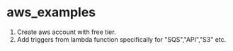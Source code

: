 # aws_examples

1. Create aws account with free tier.
2. Add triggers from lambda function specifically for "SQS","API","S3" etc.
